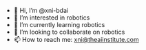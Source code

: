 - 👋 Hi, I’m @xni-bdai
- 👀 I’m interested in robotics
- 🌱 I’m currently learning robotics
- 💞️ I’m looking to collaborate on robotics
- 📫 How to reach me: xni@theaiinstitute.com

<!---
xni-bdai/xni-bdai is a ✨ special ✨ repository because its `README.md` (this file) appears on your GitHub profile.
You can click the Preview link to take a look at your changes.
--->
